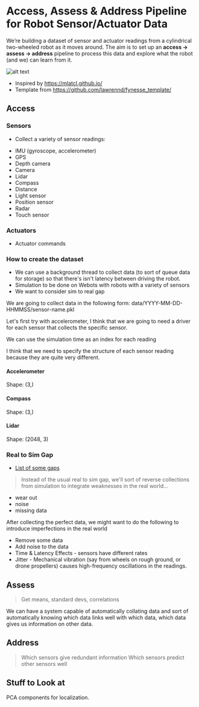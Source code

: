 # Access, Assess & Address Pipeline for Robot Sensor/Actuator Data 

We’re building a dataset of sensor and actuator readings from a cylindrical two-wheeled robot as it moves around. The aim is to set up an **access → assess → address** pipeline to process this data and explore what the robot (and we) can learn from it.

![alt text](media/web.gif)

* Inspired by https://mlatcl.github.io/
* Template from https://github.com/lawrennd/fynesse_template/

## Access
### Sensors 
* Collect a variety of sensor readings:
- IMU (gyroscope, accelerometer) 
- GPS 
- Depth camera 
- Camera 
- Lidar 
- Compass 
- Distance 
- Light sensor 
- Position sensor
- Radar 
- Touch sensor 

### Actuators 
* Actuator commands 

### How to create the dataset 
* We can use a background thread to collect data (to sort of queue data for storage) so that there's isn't latency between driving the robot. 
* Simulation to be done on Webots with robots with a variety of sensors 
* We want to consider sim to real gap 

We are going to collect data in the following form: 
data/YYYY-MM-DD-HHMMSS/sensor-name.pkl 

Let's first try with accelerometer, I think that we are going to need a driver for each sensor that collects the specific sensor. 

We can use the simulation time as an index for each reading

I think that we need to specify the structure of each sensor reading because they are quite very different. 

#### Accelerometer
Shape: (3,)

#### Compass 
Shape: (3,)

#### Lidar 
Shape: (2048, 3)

### Real to Sim Gap 
* [List of some gaps](https://chatgpt.com/share/68c81135-1118-8002-975e-974bc2d90bb0)
> Instead of the usual real to sim gap, we'll sort of reverse collections from simulation to integrate weaknesses in the real world...
- wear out 
- noise 
- missing data

After collecting the perfect data, we might want to do the following to introduce imperfections in the real world 
- Remove some data 
- Add  noise to the data 
- Time & Latency Effects - sensors have different rates 
- Jitter - Mechanical vibration (say from wheels on rough ground, or drone propellers) causes high-frequency oscillations in the readings.

## Assess 
> Get means, standard devs, correlations

We can have a system capable of automatically collating data and sort of automatically knowing which data links well with which data, which data gives us information on other data. 

## Address 
> Which sensors give redundant information 
> Which sensors predict other sensors well 

## Stuff to Look at 
PCA components for localization.